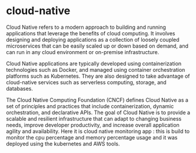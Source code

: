 # cloud-native
Cloud Native refers to a modern approach to building and running applications that leverage the benefits of cloud computing. It involves designing and deploying applications as a collection of loosely coupled microservices that can be easily scaled up or down based on demand, and can run in any cloud environment or on-premise infrastructure.

Cloud Native applications are typically developed using containerization technologies such as Docker, and managed using container orchestration platforms such as Kubernetes. They are also designed to take advantage of cloud-native services such as serverless computing, storage, and databases.

The Cloud Native Computing Foundation (CNCF) defines Cloud Native as a set of principles and practices that include containerization, dynamic orchestration, and declarative APIs. The goal of Cloud Native is to provide a scalable and resilient infrastructure that can adapt to changing business needs, improve developer productivity, and increase overall application agility and availability.
Here it is cloud native monitoring app :
this is build  to monitor the cpu percentage and memory percentage usage
and it was deployed using the kubernetes and AWS tools.
